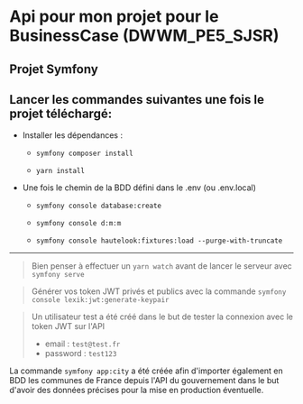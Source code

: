 # Api pour mon projet pour le BusinessCase (DWWM_PE5_SJSR)

## Projet Symfony


 Lancer les commandes suivantes une fois le projet téléchargé:
----------
* Installer les dépendances :
  * ```
    symfony composer install
    ```
  * ```
    yarn install
    ```
* Une fois le chemin de la BDD défini dans le .env (ou .env.local)
  * ```
    symfony console database:create
    ```
  * ```
    symfony console d:m:m
    ```
  * ```
    symfony console hautelook:fixtures:load --purge-with-truncate
    ```
    


***

> Bien penser à effectuer un ```yarn watch``` avant de lancer le serveur avec ```symfony serve```


>Générer vos token JWT privés et publics avec la commande ```symfony console lexik:jwt:generate-keypair```

> Un utilisateur test a été créé dans le but de tester la connexion avec le token JWT sur l'API
> * email : ```test@test.fr```
> * password : ```test123```



La commande ```symfony app:city``` a été créée afin d'importer également en BDD les communes de France depuis l'API du gouvernement dans le but d'avoir des données précises pour la mise en production éventuelle.
